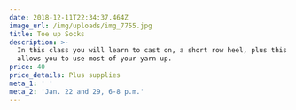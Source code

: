 ```yaml
---
date: 2018-12-11T22:34:37.464Z
image_url: /img/uploads/img_7755.jpg
title: Toe up Socks
description: >-
  In this class you will learn to cast on, a short row heel, plus this method
  allows you to use most of your yarn up.
price: 40
price_details: Plus supplies
meta_1: ' '
meta_2: 'Jan. 22 and 29, 6-8 p.m.'
---
```


